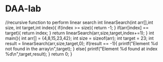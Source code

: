 # DAA-lab
//recursive function to perform linear search
int linearSearch(int arr[],int size, int target,int index){
if(index >= size){
return -1;
}
if(arr[index] == target){
return index;
}
return linearSearch(arr,size,target,index+=1);
}
int main(){
int arr[] = {4,8,15,23,42};
int size = sizeof(arr);
int target = 23;
int result = linearSearch(arr,size,target,0);
if(result == -1){
printf("Element %d not found in the array\n",target);
}
else{
printf("Element %d found at index %d\n",target,result);
}
return 0;
}
